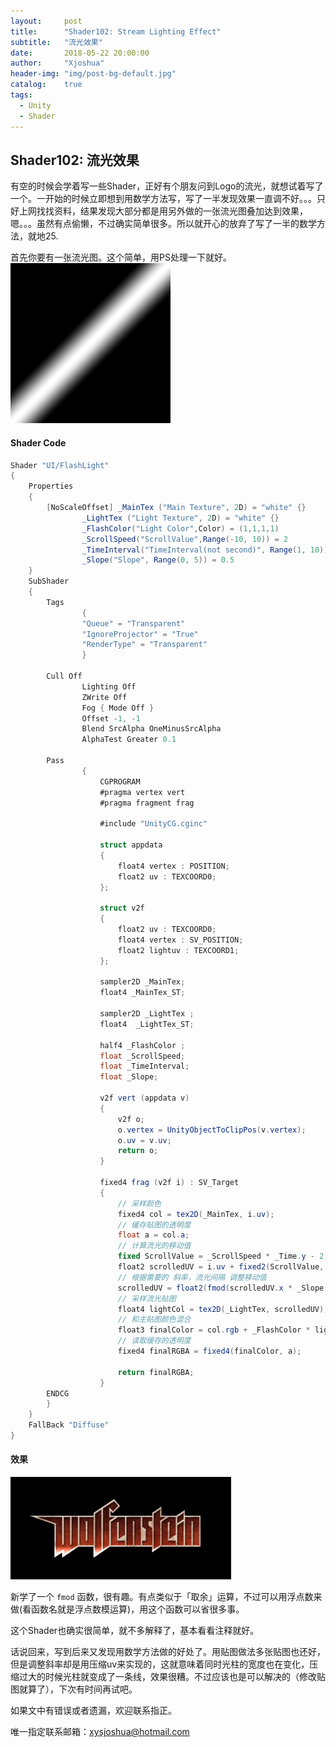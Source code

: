 ```yaml
---
layout:     post
title:      "Shader102: Stream Lighting Effect"
subtitle:   "流光效果"
date:       2018-05-22 20:00:00
author:     "Xjoshua"
header-img: "img/post-bg-default.jpg"
catalog: 	true
tags:
  - Unity
  - Shader
---
```



## Shader102: 流光效果

有空的时候会学着写一些Shader，正好有个朋友问到Logo的流光，就想试着写了一个。一开始的时候立即想到用数学方法写，写了一半发现效果一直调不好。。。只好上网找找资料，结果发现大部分都是用另外做的一张流光图叠加达到效果，嗯。。。虽然有点偷懒，不过确实简单很多。所以就开心的放弃了写了一半的数学方法，就地25.

首先你要有一张流光图。这个简单，用PS处理一下就好。
![流光图](https://raw.githubusercontent.com/XJoshua/XJoshua.github.io/master/img/in-post/1807/2018-07-13-StreamLight.png)

#### Shader Code

```csharp
Shader "UI/FlashLight" 
{
	Properties 
	{
		[NoScaleOffset] _MainTex ("Main Texture", 2D) = "white" {}
                _LightTex ("Light Texture", 2D) = "white" {}
                _FlashColor("Light Color",Color) = (1,1,1,1)
                _ScrollSpeed("ScrollValue",Range(-10, 10)) = 2
                _TimeInterval("TimeInterval(not second)", Range(1, 10)) = 5
                _Slope("Slope", Range(0, 5)) = 0.5
	}
	SubShader 
	{
		Tags
                {
                "Queue" = "Transparent"
                "IgnoreProjector" = "True"
                "RenderType" = "Transparent"
                }

		Cull Off
                Lighting Off
                ZWrite Off
                Fog { Mode Off }
                Offset -1, -1
                Blend SrcAlpha OneMinusSrcAlpha 
                AlphaTest Greater 0.1

		Pass
                {
                    CGPROGRAM
                    #pragma vertex vert
                    #pragma fragment frag
                    
                    #include "UnityCG.cginc"

                    struct appdata
                    {
                        float4 vertex : POSITION;
                        float2 uv : TEXCOORD0;
                    };

                    struct v2f
                    {
                        float2 uv : TEXCOORD0;
                        float4 vertex : SV_POSITION;
                        float2 lightuv : TEXCOORD1;
                    };

                    sampler2D _MainTex;
                    float4 _MainTex_ST;

                    sampler2D _LightTex ;
                    float4  _LightTex_ST;

                    half4 _FlashColor ;
                    float _ScrollSpeed;
                    float _TimeInterval;
                    float _Slope;

                    v2f vert (appdata v)
                    {
                        v2f o;
                        o.vertex = UnityObjectToClipPos(v.vertex);
                        o.uv = v.uv;
                        return o;
                    }

                    fixed4 frag (v2f i) : SV_Target
                    {
                        // 采样颜色
                        fixed4 col = tex2D(_MainTex, i.uv);
                        // 缓存贴图的透明度
                        float a = col.a;
                        // 计算流光的移动值
                        fixed ScrollValue = _ScrollSpeed * _Time.y - 2;
                        float2 scrolledUV = i.uv + fixed2(ScrollValue, 0.0f);
                        // 根据需要的 斜率，流光间隔 调整移动值
                        scrolledUV = float2(fmod(scrolledUV.x * _Slope, _TimeInterval), scrolledUV.y);
                        // 采样流光贴图
                        float4 lightCol = tex2D(_LightTex, scrolledUV);
                        // 和主贴图颜色混合
                        float3 finalColor = col.rgb + _FlashColor * lightCol;
                        // 读取缓存的透明度
                        fixed4 finalRGBA = fixed4(finalColor, a);

                        return finalRGBA;
                    }
		ENDCG
		}
	}
	FallBack "Diffuse"
}
```

#### 效果

![Stream Light Effect](https://raw.githubusercontent.com/XJoshua/XJoshua.github.io/master/img/in-post/1807/2018-07-13-StreamLightEffect.gif)

新学了一个 `fmod` 函数，很有趣。有点类似于「取余」运算，不过可以用浮点数来做(看函数名就是浮点数模运算)，用这个函数可以省很多事。

这个Shader也确实很简单，就不多解释了，基本看看注释就好。

话说回来，写到后来又发现用数学方法做的好处了。用贴图做法多张贴图也还好，但是调整斜率却是用压缩uv来实现的，这就意味着同时光柱的宽度也在变化，压缩过大的时候光柱就变成了一条线，效果很糟。不过应该也是可以解决的（修改贴图就算了），下次有时间再试吧。

如果文中有错误或者遗漏，欢迎联系指正。

唯一指定联系邮箱：xysjoshua@hotmail.com
